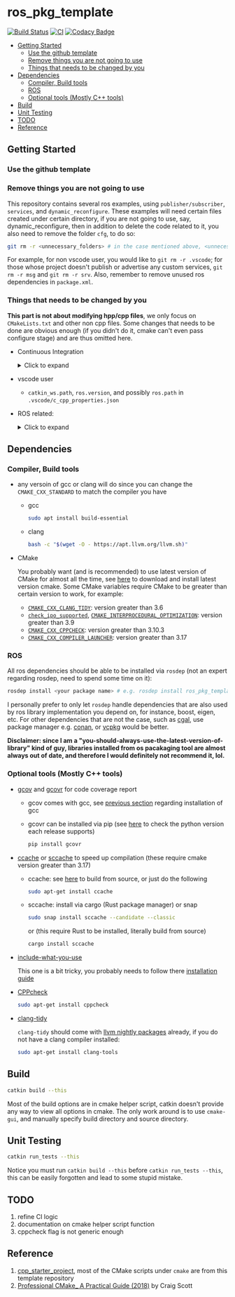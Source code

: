 # ros_pkg_template  <!-- omit in toc -->

[![Build Status](https://app.travis-ci.com/osjacky430/ros_pkg_template.svg?branch=master)](https://app.travis-ci.com/osjacky430/ros_pkg_template) [![CI](https://github.com/osjacky430/ros_pkg_template/actions/workflows/industrial_ci_action.yml/badge.svg)](https://github.com/osjacky430/ros_pkg_template/actions/workflows/industrial_ci_action.yml) [![Codacy Badge](https://app.codacy.com/project/badge/Grade/eb9fe24089f34cc9b07c2cd23d2cf688)](https://www.codacy.com/gh/osjacky430/ros_pkg_template/dashboard?utm_source=github.com&amp;utm_medium=referral&amp;utm_content=osjacky430/ros_pkg_template&amp;utm_campaign=Badge_Grade)

- [Getting Started](#getting-started)
  - [Use the github template](#use-the-github-template)
  - [Remove things you are not going to use](#remove-things-you-are-not-going-to-use)
  - [Things that needs to be changed by you](#things-that-needs-to-be-changed-by-you)
- [Dependencies](#dependencies)
  - [Compiler, Build tools](#compiler-build-tools)
  - [ROS](#ros)
  - [Optional tools (Mostly C++ tools)](#optional-tools-mostly-c-tools)
- [Build](#build)
- [Unit Testing](#unit-testing)
- [TODO](#todo)
- [Reference](#reference)

## Getting Started

### Use the github template

### Remove things you are not going to use

This repository contains several ros examples, using `publisher/subscriber`, `services`, and `dynamic_reconfigure`. These examples will need certain files created under certain directory, if you are not going to use, say, dynamic_reconfigure, then in addition to delete the code related to it, you also need to remove the folder `cfg`, to do so:

``` sh
git rm -r <unnecessary_folders> # in the case mentioned above, <unnecessary_folders> will be "cfg"
```

For example, for non vscode user, you would like to `git rm -r .vscode`; for those whose project doesn't publish or advertise any custom services, `git rm -r msg` and `git rm -r srv`. Also, remember to remove unused ros dependencies in `package.xml`.

### Things that needs to be changed by you

**This part is not about modifying hpp/cpp files**, we only focus on `CMakeLists.txt` and other non cpp files. Some changes that needs to be done are obvious enough (if you didn't do it, cmake can't even pass configure stage) and are thus omitted here.

- Continuous Integration

  <details>
  <summary>Click to expand</summary>

    - github action (`.github/workflows/industrial_ci_action.yml`)
  
      - `PKG_NAME`
      - `RT_FLAG` (and possibly files under `/tool/sanitizer`) in job `run_sanitizer`, these are used to enable/disable sanitize flags during runtime

  </details>

- vscode user

  - `catkin_ws.path`, `ros.version`, and possibly `ros.path` in `.vscode/c_cpp_properties.json`

- ROS related:

  <details>
  <summary>Click to expand</summary>
  
  - `dynamic_reconfigure`
   
    - `PACKAGE` and `RECONFIGURE_NAME` in `cfg/RosPkgTemplateExample.cfg` (see [this](http://wiki.ros.org/dynamic_reconfigure/Tutorials/HowToWriteYourFirstCfgFile) for more detail)

  - `msg`/`srv`

    - Remember to add dependent messages/services in `package.xml`, otherwise even the project can compile in local machine, it won't pass CI since the dependencies are installed via `rosdep` 

  - cpp version

    - `CMAKE_CXX_STANDARD`, `CMAKE_CXX_STANDARD_REQUIRED` and `CMAKE_CXX_EXTENSIONS` in top-level `CMakeLists.txt` (recommend to change only `CMAKE_CXX_STANDARD`, or use `target_compile_options` instead of these three CMake variables)

  </details>

## Dependencies

### Compiler, Build tools

  - any versoin of gcc or clang will do since you can change the `CMAKE_CXX_STANDARD` to match the compiler you have

    - gcc

      ``` sh
      sudo apt install build-essential
      ```

    - clang

      ``` sh
      bash -c "$(wget -O - https://apt.llvm.org/llvm.sh)"
      ```

  - CMake

    You probably want (and is recommended) to use latest version of CMake for almost all the time, see [here](https://cmake.org/download/) to download and install latest version cmake. Some CMake variables require CMake to be greater than certain version to work, for example:

    - [`CMAKE_CXX_CLANG_TIDY`](https://cmake.org/cmake/help/latest/variable/CMAKE_LANG_CLANG_TIDY.html): version greater than 3.6
    - [`check_ipo_supported`](https://cmake.org/cmake/help/latest/module/CheckIPOSupported.html), [`CMAKE_INTERPROCEDURAL_OPTIMIZATION`](https://cmake.org/cmake/help/latest/variable/CMAKE_INTERPROCEDURAL_OPTIMIZATION.html?highlight=cmake_interprocedural_optimization): version greater than 3.9
    - [`CMAKE_CXX_CPPCHECK`](https://cmake.org/cmake/help/v3.10/variable/CMAKE_LANG_CPPCHECK.html): version greater than 3.10.3
    - [`CMAKE_CXX_COMPILER_LAUNCHER`](https://cmake.org/cmake/help/latest/envvar/CMAKE_LANG_COMPILER_LAUNCHER.html): version greater than 3.17

### ROS

All ros dependencies should be able to be installed via `rosdep` (not an expert regarding rosdep, need to spend some time on it):

``` sh
rosdep install <your package name> # e.g. rosdep install ros_pkg_template
```

I personally prefer to only let `rosdep` handle dependencies that are also used by ros library implementation you depend on, for instance, boost, eigen, etc. For other dependencies that are not the case, such as [cgal](https://github.com/CGAL/cgal), use package manager e.g. [conan](https://github.com/conan-io/conan), or [vcpkg](https://github.com/microsoft/vcpkg) would be better. 

**Disclaimer: since I am a "you-should-always-use-the-latest-version-of-library" kind of guy, libraries installed from os pacakaging tool are almost always out of date, and therefore I would definitely not recommend it, lol.**

### Optional tools (Mostly C++ tools)

- [gcov](https://gcc.gnu.org/onlinedocs/gcc/Gcov.html) and [gcovr](https://gcovr.com/en/stable/) for code coverage report

  - gcov comes with gcc, see [previous section](#compiler-build-tools) regarding installation of gcc

  - gcovr can be installed via pip (see [here](https://gcovr.com/en/stable/installation.html) to check the python version each release supports)
  
    ``` sh
    pip install gcovr
    ```

- [ccache](https://ccache.dev/) or [sccache](https://github.com/mozilla/sccache) to speed up compilation (these require cmake version greater than 3.17)

  - ccache: see [here](https://github.com/ccache/ccache/blob/master/doc/INSTALL.md) to build from source, or just do the following

    ``` sh
    sudo apt-get install ccache
    ```

  - sccache: install via cargo (Rust package manager) or snap

    ``` sh
    sudo snap install sccache --candidate --classic
    ```
    or (this require Rust to be installed, literally build from source)

    ``` sh
    cargo install sccache
    ```

- [include-what-you-use](https://include-what-you-use.org/)

  This one is a bit tricky, you probably needs to follow there [installation guide](https://github.com/include-what-you-use/include-what-you-use#how-to-build)

- [CPPcheck](http://cppcheck.sourceforge.net/)

  ``` sh
  sudo apt-get install cppcheck
  ```

- [clang-tidy](https://clang.llvm.org/extra/clang-tidy/)

  `clang-tidy` should come with [llvm nightly packages](https://apt.llvm.org/) already, if you do not have a clang compiler installed:

  ``` sh
  sudo apt-get install clang-tools
  ```

## Build

``` sh
catkin build --this
```

Most of the build options are in cmake helper script, catkin doesn't provide any way to view all options in cmake. The only work around is to use `cmake-gui`, and manually specify build directory and source directory.

## Unit Testing

``` sh
catkin run_tests --this
```

Notice you must run `catkin build --this` before `catkin run_tests --this`, this can be easily forgotten and lead to some stupid mistake.

## TODO

1. refine CI logic
2. documentation on cmake helper script function
3. cppcheck flag is not generic enough

## Reference

1. [cpp_starter_project](https://github.com/lefticus/cpp_starter_project), most of the CMake scripts under `cmake` are from this template repository
2. [Professional CMake_ A Practical Guide (2018)](https://crascit.com/professional-cmake/) by Craig Scott
